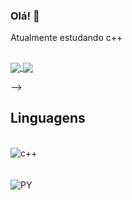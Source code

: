 ### Olá! 🚙

Atualmente estudando c++
##
 <a href="https://github.com/tiqui">
  <img align="center" src="https://github-readme-stats.vercel.app/api?username=tiqui&count_private=true&show_icons=true&theme=midnight-purple" />
</a>
<a href="https://github.com/tiqui">
  <img align="center" src="https://github-readme-stats.vercel.app/api/top-langs/?username=tiqui&layout=compact&theme=chartreuse-dark" />
</a>

-->
## Linguagens

<div style="display: inline_block"><br/>
   <img alt="c++" src="https://img.shields.io/badge/C%2B%2B-00599C?style=for-the-badge&logo=c%2B%2B&logoColor=white" />
   </div><br/>
   
<div style="display: inline_block"><br/>
   <img alt="PY" src="[https://img.shields.io/badge/C%2B%2B-00599C?style=for-the-badge&logo=c%2B%2B&logoColor=white](https://img.shields.io/pypi/pyversions/:packageName)https://img.shields.io/pypi/pyversions/:packageName" />
   </div><br/>


